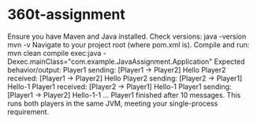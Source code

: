 # 360t-assignment

Ensure you have Maven and Java installed.
Check versions:
java -version
mvn -v
Navigate to your project root (where pom.xml is).
Compile and run:
mvn clean compile exec:java -Dexec.mainClass="com.example.JavaAssignment.Application"
Expected behavior/output:
Player1 sending: [Player1 -> Player2] Hello
Player2 received: [Player1 -> Player2] Hello
Player2 sending: [Player2 -> Player1] Hello-1
Player1 received: [Player2 -> Player1] Hello-1
Player1 sending: [Player1 -> Player2] Hello-1-1
...
Player1 finished after 10 messages.
This runs both players in the same JVM, meeting your single-process requirement.
